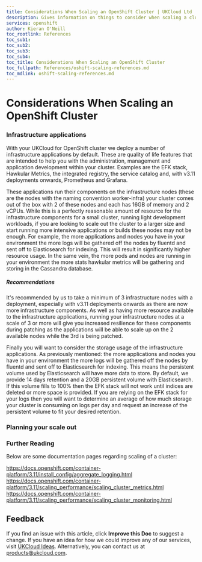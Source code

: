 ```yaml
---
title: Considerations When Scaling an OpenShift Cluster | UKCloud Ltd
description: Gives information on things to consider when scaling a cluster
services: openshift
author: Kieran O'Neill
toc_rootlink: References
toc_sub1: 
toc_sub2:
toc_sub3:
toc_sub4:
toc_title: Considerations When Scaling an OpenShift Cluster
toc_fullpath: References/oshift-scaling-references.md
toc_mdlink: oshift-scaling-references.md
---
```


# Considerations When Scaling an OpenShift Cluster

### Infrastructure applications

With your UKCloud for OpenShift cluster we deploy a number of infrastructure applications by default. These are quality of life features that are intended to help you with the administration, management and application development within your cluster. Examples are the EFK stack, Hawkular Metrics, the integrated registry, the service catalog and, with v3.11 deployments onwards, Prometheus and Grafana.

These applications run their components on the infrastructure nodes (these are the nodes with the naming convention worker-infra) your cluster comes out of the box with 2 of these nodes and each has 16GB of memory and 2 vCPUs. While this is a perfectly reasonable amount of resource for the infrastructure components for a small cluster, running light development workloads, if you are looking to scale out the cluster to a larger size and start running more intensive applications or builds these nodes may not be enough. For example, the more applications and nodes you have in your environment the more logs will be gathered off the nodes by fluentd and sent off to Elasticsearch for indexing. This will result in significantly higher resource usage. In the same vein, the more pods and nodes are running in your environment the more stats hawkular metrics will be gathering and storing in the Cassandra database.

##### Recommendations

It's recommended by us to take a minimum of 3 infrastructure nodes with a deployment, especially with v3.11 deployments onwards as there are now more infrastructure components. As well as having more resource available to the infrastructure applications, running your infrastructure nodes at a scale of 3 or more will give you increased resilience for these components during patching as the applications will be able to scale up on the 2 available nodes while the 3rd is being patched.

Finally you will want to consider the storage usage of the infrastructure applications. As previously mentioned: the more applications and nodes you have in your environment the more logs will be gathered off the nodes by fluentd and sent off to Elasticsearch for indexing. This means the persistent volume used by Elasticsearch will have more data to store. By default, we provide 14 days retention and a 20GB persistent volume with Elasticsearch. If this volume fills to 100% then the EFK stack will not work until indices are deleted or more space is provided. If you are relying on the EFK stack for your logs then you will want to determine an average of how much storage your cluster is consuming on logs per day and request an increase of the persistent volume to fit your desired retention.

### Planning your scale out



### Further Reading

Below are some documentation pages regarding scaling of a cluster:

https://docs.openshift.com/container-platform/3.11/install_config/aggregate_logging.html
https://docs.openshift.com/container-platform/3.11/scaling_performance/scaling_cluster_metrics.html
https://docs.openshift.com/container-platform/3.11/scaling_performance/scaling_cluster_monitoring.html

## Feedback

If you find an issue with this article, click **Improve this Doc** to suggest a change. If you have an idea for how we could improve any of our services, visit [UKCloud Ideas](https://ideas.ukcloud.com). Alternatively, you can contact us at <products@ukcloud.com>.
